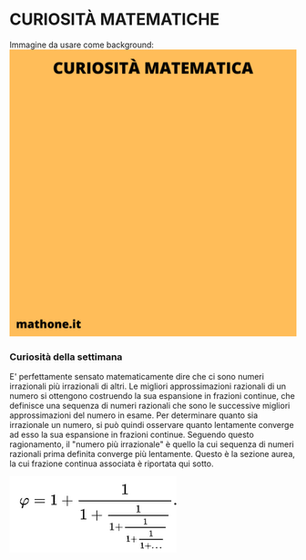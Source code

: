 # CURIOSITÀ MATEMATICHE

Immagine da usare come background:
![Template curiosità](templateCuriosita.png)

### Curiosità della settimana

E' perfettamente sensato matematicamente dire che ci sono numeri irrazionali più irrazionali di altri. Le migliori approssimazioni razionali di un numero si ottengono costruendo la sua espansione in frazioni continue, che definisce una sequenza di numeri razionali che sono le successive migliori approssimazioni del numero in esame. Per determinare quanto sia irrazionale un numero, si può quindi osservare quanto lentamente converge ad esso la sua espansione in frazioni continue. Seguendo questo ragionamento, il "numero più irrazionale" è quello la cui sequenza di numeri razionali prima definita converge più lentamente. Questo è la sezione aurea, la cui frazione continua associata è riportata qui sotto.

![Sezione aurea](sezAurea.png)